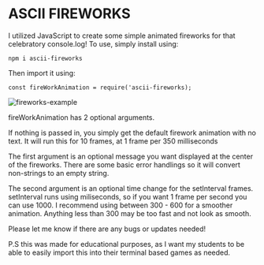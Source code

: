 # ASCII FIREWORKS

I utilized JavaScript to create some simple animated fireworks for that celebratory
console.log! To use, simply install using:

```
npm i ascii-fireworks
```

Then import it using:
```
const fireWorkAnimation = require('ascii-fireworks);
```
![fireworks-example](https://user-images.githubusercontent.com/95654116/225565805-dae3cc48-c516-4f2e-a81c-409719809f97.gif)

fireWorkAnimation has 2 optional arguments.

If nothing is passed in, you simply get the default firework animation with no text.
It will run this for 10 frames, at 1 frame per 350 milliseconds

The first argument is an optional message you want displayed at the center of the fireworks. There are some basic error handlings so it will convert non-strings to an empty string.

The second argument is an optional time change for the setInterval frames. setInterval runs using miliseconds, so if you want 1 frame per second you can use 1000. I recommend using between 300 - 600 for a smoother animation. Anything less than 300 may be too fast and not look as smooth.

Please let me know if there are any bugs or updates needed!

P.S this was made for educational purposes, as I want my students to be able to easily import this into their terminal based games as needed.
